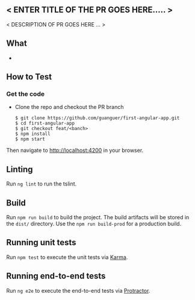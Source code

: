## < ENTER TITLE OF THE PR GOES HERE..... >
< DESCRIPTION OF PR GOES HERE ... >

## What
* <WHAT CHANGED GOES HERE... >

## How to Test
### Get the code
* Clone the repo and checkout the PR branch

	```
	$ git clone https://github.com/guanguer/first-angular-app.git
	$ cd first-angular-app
	$ git checkout feat/<banch>
	$ npm install
	$ npm start
	```
Then navigate to [http://localhost:4200](http://localhost:4200) in your browser.

## Linting

Run `ng lint` to run the tslint. 

## Build

Run `npm run build` to build the project. The build artifacts will be stored in the `dist/` directory. Use the `npm run build-prod` for a production build.

## Running unit tests

Run `npm test` to execute the unit tests via [Karma](https://karma-runner.github.io).

## Running end-to-end tests

Run `ng e2e` to execute the end-to-end tests via [Protractor](http://www.protractortest.org/). 
